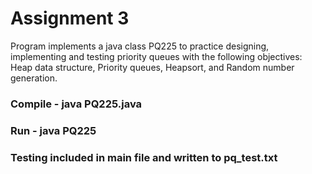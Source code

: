 # Assignment 3

Program implements a java class PQ225 to practice designing, implementing and testing priority queues with the following objectives: Heap data structure, Priority queues, Heapsort, and Random number generation.

### Compile - java PQ225.java

### Run - java PQ225 

### Testing included in main file and written to pq_test.txt